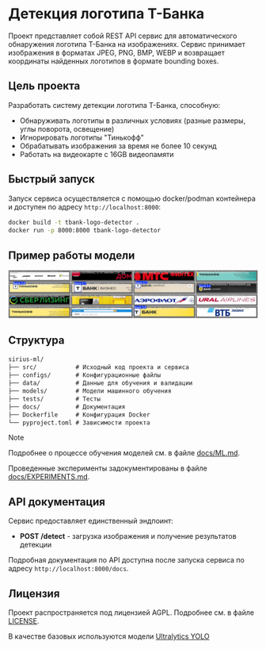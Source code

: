 # Детекция логотипа Т-Банка

Проект представляет собой REST API сервис для автоматического обнаружения логотипа Т-Банка на изображениях. Сервис принимает изображения в форматах JPEG, PNG, BMP, WEBP и возвращает координаты найденных логотипов в формате bounding boxes.

## Цель проекта

Разработать систему детекции логотипа Т-Банка, способную:
- Обнаруживать логотипы в различных условиях (разные размеры, углы поворота, освещение)
- Игнорировать логотипы "Тинькофф"
- Обрабатывать изображения за время не более 10 секунд
- Работать на видеокарте с 16GB видеопамяти

## Быстрый запуск

Запуск сервиса осуществляется с помощью docker/podman контейнера и доступен по адресу `http://localhost:8000`:

```bash
docker build -t tbank-logo-detector .
docker run -p 8000:8000 tbank-logo-detector
```

## Пример работы модели

<img src="assets/sample/results.jpg" width="800" />

## Структура

```
sirius-ml/
├── src/           # Исходный код проекта и сервиса
├── configs/       # Конфигурационные файлы
├── data/          # Данные для обучения и валидации
├── models/        # Модели машинного обучения
├── tests/         # Тесты
├── docs/          # Документация
├── Dockerfile     # Конфигурация Docker
└── pyproject.toml # Зависимости проекта
```

> [!Note]
> Подробнее о процессе обучения моделей см. в файле [docs/ML.md](docs/ML.md).
>
> Проведенные эксперименты задокументированы в файле [docs/EXPERIMENTS.md](docs/EXPERIMENTS.md).

## API документация

Сервис предоставляет единственный эндпоинт:

- **POST /detect** - загрузка изображения и получение результатов детекции

Подробная документация по API доступна после запуска сервиса по адресу `http://localhost:8000/docs`.

## Лицензия

Проект распространяется под лицензией AGPL. Подробнее см. в файле [LICENSE](LICENSE).

В качестве базовых используются модели [Ultralytics YOLO](https://github.com/ultralytics/ultralytics)

